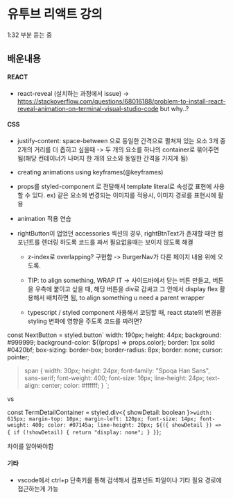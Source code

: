 # 유투브 리액트 강의

1:32 부분 듣는 중

## 배운내용

#### REACT

- react-reveal (설치하는 과정에서 issue) -> https://stackoverflow.com/questions/68016188/problem-to-install-react-reveal-animation-on-terminal-visual-studio-code
  but why..?

#### CSS

- justify-content: space-between 으로 동일한 간격으로 펼쳐져 있는 요소 3개 중 2개의 거리를 더 좁히고 싶을때 -> 두 개의 요소를 하나의
  container로 묶어주면 됨(해당 컨테이너가 나머지 한 개의 요소와 동일한 간격을 가지게 됨)

- creating animations using keyframes(@keyframes)

- props를 styled-component 로 전달해서 template literal로 속성값 표현에 사용할 수 있다.
  ex) 같은 요소에 변경되는 이미지를 적용시, 이미지 경로를 표현시에 활용

- animation 적용 연습

- rightButton이 업었던 accessories 섹션의 경우, rightBtnText가 존재할 때만 컴포넌트를 렌더링 하도록 코드를 짜서 필요없을때는
  보이지 않도록 해결

  - z-index로 overlapping? 구현함 -> BurgerNav가 다른 페이지 내용 위에 오도록.

  - TIP: to align something, WRAP IT
    -> 사이드바에서 닫는 버튼 만들고, 버튼을 우측에 붙이고 싶을 때, 해당 버튼을 div로 감싸고 그 안에서 display flex 활용해서
    배치하면 됨, to align something u need a parent wrapper
   
   - typescript / styled component 사용해서 코딩할 때, react state의 변경을 styling 변화에 영향을 주도록 코드를 짜려면?

const NextButton = styled.button`
  width: 190px;
  height: 44px;
  background: #999999;
  background-color: ${(props) => props.color};
  border: 1px solid #0420bf;
  box-sizing: border-box;
  border-radius: 8px;
  border: none;
  cursor: pointer;
  > span {
    width: 30px;
    height: 24px;
    font-family: "Spoqa Han Sans", sans-serif;
    font-weight: 400;
    font-size: 16px;
    line-height: 24px;
    text-align: center;
    color: #ffffff;
  }
`;

vs


const TermDetailContainer = styled.div<{ showDetail: boolean }>`
  width: 615px;
  margin-top: 10px;
  margin-left: 120px;
  font-size: 14px;
  font-weight: 400;
  color: #07145a;
  line-height: 20px;
  ${({ showDetail }) => {
    if (!showDetail) {
      return "display: none";
    }
  }}
`;

차이를 알아봐야함

   

#### 기타

- vscode에서 ctrl+p 단축키를 통해 검색해서 컴포넌트 파일이나 기타 필요 경로에 접근하는게 가능
